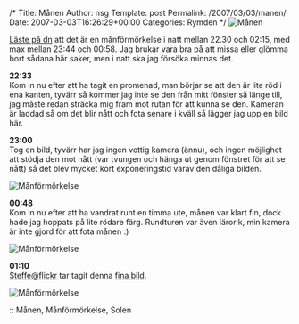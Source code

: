 /*
 Title: Månen
 Author: nsg
 Template: post
 Permalink: /2007/03/03/manen/
 Date: 2007-03-03T16:26:29+00:00
 Categories: Rymden
*/
<img id="image332" src="http://cdn.junkpile.se/2007/03/manen.png" alt="Månen" />

[Läste på dn][1] att det är en månförmörkelse i natt mellan 22.30 och 02:15, med max mellan 23:44 och 00:58. Jag brukar vara bra på att missa eller glömma bort sådana här saker, men i natt ska jag försöka minnas det.

**22:33**  
Kom in nu efter att ha tagit en promenad, man börjar se att den är lite röd i ena kanten, tyvärr så kommer jag inte se den från mitt fönster så länge till, jag måste redan sträcka mig fram mot rutan för att kunna se den. Kameran är laddad så om det blir nått och fota senare i kväll så lägger jag upp en bild här.

**23:00**  
Tog en bild, tyvärr har jag ingen vettig kamera (ännu), och ingen möjlighet att stödja den mot nått (var tvungen och hänga ut genom fönstret för att se nått) så det blev mycket kort exponeringstid varav den dåliga bilden.

<img id="image334" src="http://cdn.junkpile.se/2007/03/manen_2300.jpg" alt="Månförmörkelse" />

**00:48**  
Kom in nu efter att ha vandrat runt en timma ute, månen var klart fin, dock hade jag hoppats på lite rödare färg. Rundturen var även lärorik, min kamera är inte gjord för att fota månen :) 

<img id="image335" src="http://cdn.junkpile.se/2007/03/manen_2350.jpg" alt="Månförmörkelse" />

**01:10**  
[Steffe@flickr][2] tar tagit denna [fina bild][3].

<img id="image336" src="http://cdn.junkpile.se/2007/03/flickr_steffe.jpg" alt="Månförmörkelse" />

:: Månen, Månförmörkelse, Solen

<small></small>

 [1]: http://www.dn.se/DNet/jsp/polopoly.jsp?d=554&#038;a=624292
 [2]: http://www.flickr.com/photos/steffe/
 [3]: http://www.flickr.com/photos/steffe/409221128/